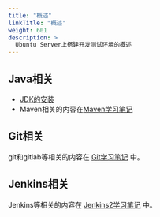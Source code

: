 ```yaml
---
title: "概述"
linkTitle: "概述"
weight: 601
description: >
  Ubuntu Server上搭建开发测试环境的概述
---
```


## Java相关

* [JDK的安装](jdk.md)
* Maven相关的内容在[Maven学习笔记](https://skyao.io/learning-maven)

## Git相关

git和gitlab等相关的内容在 [Git学习笔记](https://skyao.io/learning-git/) 中。

## Jenkins相关

Jenkins等相关的内容在 [Jenkins2学习笔记](https://skyao.io/learning-jenkins2/) 中。
